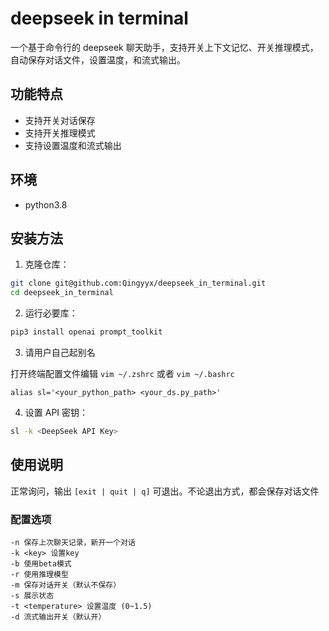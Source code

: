 # deepseek in terminal

一个基于命令行的 deepseek 聊天助手，支持开关上下文记忆、开关推理模式，自动保存对话文件，设置温度，和流式输出。

## 功能特点

- 支持开关对话保存
- 支持开关推理模式
- 支持设置温度和流式输出

## 环境

- python3.8

## 安装方法

1. 克隆仓库：
```bash
git clone git@github.com:Qingyyx/deepseek_in_terminal.git
cd deepseek_in_terminal
```

2. 运行必要库：
```bash
pip3 install openai prompt_toolkit
```

3. 请用户自己起别名

打开终端配置文件编辑 `vim ~/.zshrc` 或者 `vim ~/.bashrc`
```
alias sl='<your_python_path> <your_ds.py_path>'
```

4. 设置 API 密钥：
```bash
sl -k <DeepSeek API Key>
```

## 使用说明

正常询问，输出 `[exit | quit | q]` 可退出。不论退出方式，都会保存对话文件

### 配置选项

```
-n 保存上次聊天记录，新开一个对话
-k <key> 设置key
-b 使用beta模式
-r 使用推理模型
-m 保存对话开关（默认不保存）
-s 展示状态
-t <temperature> 设置温度 (0~1.5)
-d 流式输出开关（默认开）
```
